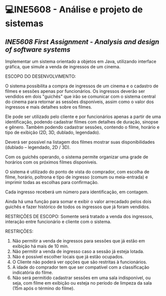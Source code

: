 # 💻INE5608 - Análise e projeto de sistemas

## ***INE5608 First Assignment - Analysis and design of software systems***

Implementar um sistema orientado a objetos em Java, utilizando interface gráfica, que simule a venda de ingressos de um cinema.

ESCOPO DO DESENVOLVIMENTO:

O sistema possibilita a compra de ingressos de um cinema e o cadastro de filmes e sessões apenas por funcionários. Os ingressos deverão ser vendidos em dois "guichês" que irão se comunicar com o sistema central do cinema para retornar as sessões disponíveis, assim como o valor dos ingressos e mais detalhes sobre os filmes. 

Ele pode ser utilizado pelo cliente e por funcionários apenas a partir de uma identificação, podendo cadastrar filmes com detalhes de duração, sinopse e gênero. Também podendo cadastrar sessões, contendo o filme, horário e tipo de exibição (2D, 3D, dublado, legendado).

Deverá ser possível na listagem dos filmes mostrar suas disponibilidades (dublado – legendado, 2D / 3D).

Com os guichês operando, o sistema permite organizar uma grade de horários com os próximos filmes disponíveis. 

O sistema é utilizado do ponto de vista do comprador, com escolha de filme, horário, poltrona e tipo de ingresso (comum ou meia-entrada) e imprimir todas as escolhas para confirmação.

Cada ingresso receberá um número para identificação, em contagem.

Ainda há uma função para somar e exibir o valor arrecadado pelos dois guichês e fazer histórico de todos os ingressos que já foram vendidos.

RESTRIÇÕES DE ESCOPO:
Somente será tratado a venda dos ingressos, interação entre funcionário e cliente com o sistema.

RESTRIÇÕES:
1. Não permitir a venda de ingressos para sessões que já estão em exibição há mais de 10 min.
2. Não permitir a venda de ingresso caso a sessão já esteja lotada.
3. Não é possível escolher locais que já estão ocupados.
4. O Cliente não poderá ver opções que são restritas à funcionários.
5. A idade do comprador tem que ser compatível com a classificação indicatória do filme.
6. Não será permitido cadastrar sessões em uma sala indisponível, ou seja, com filme em exibição ou esteja no período de limpeza da sala (15m após o término do filme).
